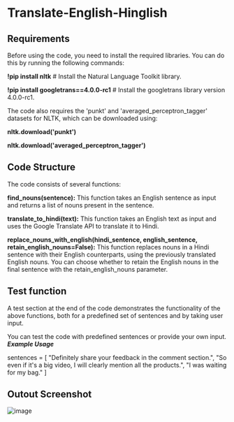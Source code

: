 # Translate-English-Hinglish
## Requirements

Before using the code, you need to install the required libraries. You can do this by running the following commands:

**!pip install nltk**                    # Install the Natural Language Toolkit library.

**!pip install googletrans==4.0.0-rc1**  # Install the googletrans library version 4.0.0-rc1.

The code also requires the 'punkt' and 'averaged_perceptron_tagger' datasets for NLTK, which can be downloaded using:

**nltk.download('punkt')**

**nltk.download('averaged_perceptron_tagger')**
## Code Structure

The code consists of several functions:

**find_nouns(sentence):** This function takes an English sentence as input and returns a list of nouns present in the sentence.

**translate_to_hindi(text):** This function takes an English text as input and uses the Google Translate API to translate it to Hindi.

**replace_nouns_with_english(hindi_sentence, english_sentence, retain_english_nouns=False):** This function replaces nouns in a Hindi sentence with their English counterparts, using the previously translated English nouns. You can choose whether to retain the English nouns in the final sentence with the retain_english_nouns parameter.

## Test function
A test section at the end of the code demonstrates the functionality of the above functions, both for a predefined set of sentences and by taking user input.

You can test the code with predefined sentences or provide your own input.
***Example Usage***

sentences = [
    "Definitely share your feedback in the comment section.",
    "So even if it's a big video, I will clearly mention all the products.",
    "I was waiting for my bag."
]


## Outout Screenshot
![image](https://github.com/naveen7259/Translate-English-Hinglish/assets/108933845/d8a1ce53-6324-4ed5-88d4-d8c83e989747)

